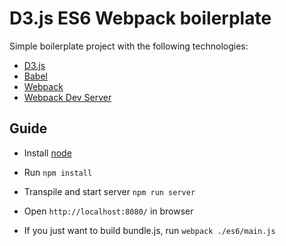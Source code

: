 # D3.js ES6 Webpack boilerplate

Simple boilerplate project with the following technologies:
* [D3.js](http://d3js.org/)
* [Babel](http://babeljs.io)
* [Webpack](http://webpack.github.io)
* [Webpack Dev Server](http://webpack.github.io/docs/webpack-dev-server.html)

## Guide

* Install [node](https://nodejs.org)
* Run `npm install`
* Transpile and start server `npm run server`
* Open `http://localhost:8080/` in browser

* If you just want to build bundle.js, run `webpack ./es6/main.js`
